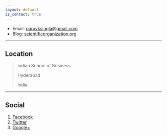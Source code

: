 ```yaml
---
layout: default
is_contact: true
---
```


* Email: [paravksingla@gmail.com](mailto:paravksingla@gmail.com)
* Blog: [scientificorganization.org](https://scientificorganization.org)

---

## Location

> Indian School of Business
>
> Hyderabad
>
> India

---

## Social

1. [Facebook](#)
2. [Twitter](#)
3. [Google+](#)
